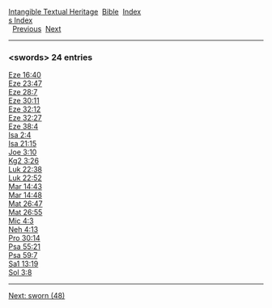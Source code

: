 [Intangible Textual Heritage](../../index)  [Bible](../index) 
[Index](index)   
[s Index](_s_)  
  [Previous](c11208)  [Next](c11210) 

------------------------------------------------------------------------

### &lt;swords&gt; 24 entries

[Eze 16:40](../kjv/eze016.htm#040)  
[Eze 23:47](../kjv/eze023.htm#047)  
[Eze 28:7](../kjv/eze028.htm#007)  
[Eze 30:11](../kjv/eze030.htm#011)  
[Eze 32:12](../kjv/eze032.htm#012)  
[Eze 32:27](../kjv/eze032.htm#027)  
[Eze 38:4](../kjv/eze038.htm#004)  
[Isa 2:4](../kjv/isa002.htm#004)  
[Isa 21:15](../kjv/isa021.htm#015)  
[Joe 3:10](../kjv/joe003.htm#010)  
[Kg2 3:26](../kjv/kg2003.htm#026)  
[Luk 22:38](../kjv/luk022.htm#038)  
[Luk 22:52](../kjv/luk022.htm#052)  
[Mar 14:43](../kjv/mar014.htm#043)  
[Mar 14:48](../kjv/mar014.htm#048)  
[Mat 26:47](../kjv/mat026.htm#047)  
[Mat 26:55](../kjv/mat026.htm#055)  
[Mic 4:3](../kjv/mic004.htm#003)  
[Neh 4:13](../kjv/neh004.htm#013)  
[Pro 30:14](../kjv/pro030.htm#014)  
[Psa 55:21](../kjv/psa055.htm#021)  
[Psa 59:7](../kjv/psa059.htm#007)  
[Sa1 13:19](../kjv/sa1013.htm#019)  
[Sol 3:8](../kjv/sol003.htm#008)  

------------------------------------------------------------------------

[Next: sworn (48)](c11210)

